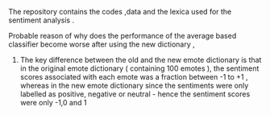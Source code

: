 The repository contains the codes ,data and the lexica used for the sentiment analysis . 

Probable reason of why does the performance of the average based classifier become worse after using the new dictionary ,
1) The key difference between the old and the new emote dictionary is that in the original emote dictionary ( containing 100 emotes ), the sentiment scores associated with each emote was a fraction between -1 to +1 , whereas in the new emote dictionary since the sentiments were only labelled as positive, negative or neutral - hence the sentiment scores were only -1,0 and 1
